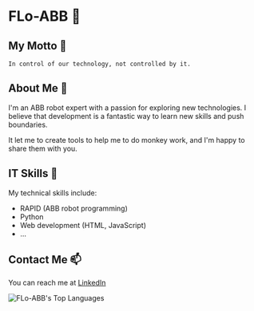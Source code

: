 # FLo-ABB 🤖

## My Motto 🚀
    
    In control of our technology, not controlled by it.

## About Me 🧐

I'm an ABB robot expert with a passion for exploring new technologies. I believe that development is a fantastic way to learn new skills and push boundaries.

It let me to create tools to help me to do monkey work, and I'm happy to share them with you.

## IT Skills 🧠

My technical skills include:
- RAPID (ABB robot programming)
- Python
- Web development (HTML, JavaScript)
- ...

## Contact Me 📫

You can reach me at [LinkedIn ](https://www.linkedin.com/in/florian-lobert-00a4328b/)

![FLo-ABB's Top Languages](https://github-readme-stats.vercel.app/api/top-langs/?username=FLo-ABB&theme=gotham&show_icons=true&hide_border=true&layout=compact)
